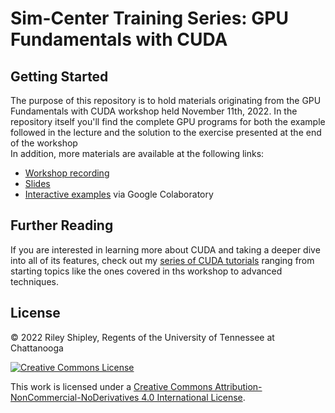 # Sim-Center Training Series: GPU Fundamentals with CUDA
## Getting Started
The purpose of this repository is to hold materials originating from the GPU Fundamentals with CUDA workshop held November 11th, 2022.
In the repository itself you'll find the complete GPU programs for both the example followed in the lecture and the solution to the exercise presented at the end of the workshop  
In addition, more materials are available at the following links:
- [Workshop recording](https://youtu.be/S1qZQIPlpj4)
- [Slides](https://docs.google.com/presentation/d/1nF9t1cRWFap3RAIJHGzKXK0UpyY5fG9-_woXUSURVrI/edit?usp=sharing)
- [Interactive examples](https://colab.research.google.com/drive/13bo0f7_gJdy102HLjrtYWLF2yU6n5lBl?authuser=2) via Google Colaboratory
## Further Reading
If you are interested in learning more about CUDA and taking a deeper dive into all of its features, check out my [series of CUDA tutorials](https://github.com/rshipley160/learn-cuda) ranging from starting topics like the ones covered in ths workshop to advanced techniques.
## License
© 2022 Riley Shipley, Regents of the University of Tennessee at Chattanooga

[![Creative Commons License](https://i.creativecommons.org/l/by-nc-nd/4.0/88x31.png)](http://creativecommons.org/licenses/by-nc-nd/4.0/)

This work is licensed under a [Creative Commons Attribution-NonCommercial-NoDerivatives 4.0 International License](http://creativecommons.org/licenses/by-nc-nd/4.0/).
